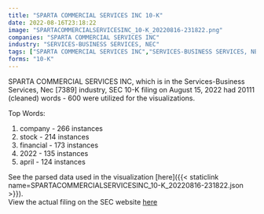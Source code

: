 ```yaml
---
title: "SPARTA COMMERCIAL SERVICES INC 10-K"
date: 2022-08-16T23:18:22
image: "SPARTACOMMERCIALSERVICESINC_10-K_20220816-231822.png"
companies: "SPARTA COMMERCIAL SERVICES INC"
industry: "SERVICES-BUSINESS SERVICES, NEC"
tags: ["SPARTA COMMERCIAL SERVICES INC","SERVICES-BUSINESS SERVICES, NEC","08-15-2022","10-K"]
forms: "10-K"
---
```

SPARTA COMMERCIAL SERVICES INC, which is in the Services-Business Services, Nec [7389] industry, SEC 10-K filing on August 15, 2022 had 20111 (cleaned) words - 600 were utilized for the visualizations.

Top Words:
1. company - 266 instances
2. stock - 214 instances
3. financial - 173 instances
4. 2022 - 135 instances
5. april - 124 instances


See the parsed data used in the visualization [here]({{< staticlink name=SPARTACOMMERCIALSERVICESINC_10-K_20220816-231822.json >}}).  
View the actual filing on the SEC website [here](https://www.sec.gov/Archives/edgar/data/318299/0001493152-22-023055.txt)